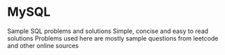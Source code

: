# MySQL

Sample SQL problems and solutions 
Simple, concise and easy to read solutions
Problems used here are mostly sample questions from leetcode and other online sources 

